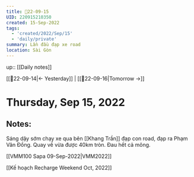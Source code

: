 ```yaml
---
title: 📝22-09-15
UID: 220915210350
created: 15-Sep-2022
tags:
  - 'created/2022/Sep/15'
  - 'daily/private'
summary: Lần đầu đạp xe road
location: Sài Gòn
---
```


up:: [[Daily notes]]

[[📝22-09-14|<- Yesterday]] | [[📝22-09-16|Tomorrow ->]]
# Thursday, Sep 15, 2022

## Notes:
Sáng dậy sớm chạy xe qua bên [[Khang Trần]] đạp con road, đạp ra Phạm Văn Đồng. Quay về vừa được 40km tròn. Đau hết cả mông.

[[VMM100 Sapa 09-Sep-2022|VMM2022]]

[[Kế hoạch Recharge Weekend Oct, 2022]]